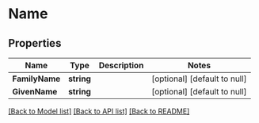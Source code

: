 # Name

## Properties
Name | Type | Description | Notes
------------ | ------------- | ------------- | -------------
**FamilyName** | **string** |  | [optional] [default to null]
**GivenName** | **string** |  | [optional] [default to null]

[[Back to Model list]](../README.md#documentation-for-models) [[Back to API list]](../README.md#documentation-for-api-endpoints) [[Back to README]](../README.md)


